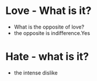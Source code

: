 # Love - What is it?
* What is the opposite of love?
* the opposite is indifference.Yes

# Hate - what is it?
* the intense dislike
